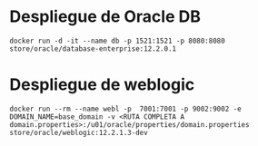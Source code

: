 # Despliegue de Oracle DB
```
docker run -d -it --name db -p 1521:1521 -p 8080:8080 store/oracle/database-enterprise:12.2.0.1
```

# Despliegue de weblogic
```
docker run --rm --name webl -p  7001:7001 -p 9002:9002 -e DOMAIN_NAME=base_domain -v <RUTA COMPLETA A domain.properties>:/u01/oracle/properties/domain.properties store/oracle/weblogic:12.2.1.3-dev
```